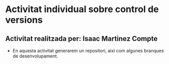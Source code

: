 # Activitat individual sobre control de versions
## Activitat realitzada per: Isaac Martinez Compte
  * En aquesta activitat generarem un repositori, així com algunes branques de desenvolupament.
